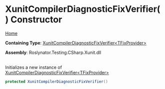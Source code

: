 # XunitCompilerDiagnosticFixVerifier\(\) Constructor

[Home](../../../../../../README.md)

**Containing Type**: [XunitCompilerDiagnosticFixVerifier\<TFixProvider>](../README.md)

**Assembly**: Roslynator\.Testing\.CSharp\.Xunit\.dll

\
Initializes a new instance of [XunitCompilerDiagnosticFixVerifier\<TFixProvider>](../README.md)

```csharp
protected XunitCompilerDiagnosticFixVerifier()
```

